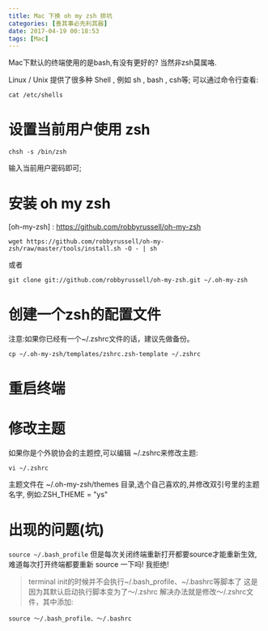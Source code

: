 ```yaml
---
title: Mac 下换 oh my zsh 排坑
categories: [善其事必先利其器]
date: 2017-04-19 00:18:53
tags: [Mac]
---
```


Mac下默认的终端使用的是bash,有没有更好的? 当然非zsh莫属咯.

<!--more-->

Linux / Unix 提供了很多种 Shell , 例如 sh , bash , csh等;
可以通过命令行查看:
```
cat /etc/shells
```

# 设置当前用户使用 zsh
```
chsh -s /bin/zsh
```
输入当前用户密码即可;

# 安装 oh my zsh
[oh-my-zsh] : https://github.com/robbyrussell/oh-my-zsh
```
wget https://github.com/robbyrussell/oh-my-zsh/raw/master/tools/install.sh -O - | sh
```
或者
```
git clone git://github.com/robbyrussell/oh-my-zsh.git ~/.oh-my-zsh
```

# 创建一个zsh的配置文件

注意:如果你已经有一个~/.zshrc文件的话，建议先做备份。
```
cp ~/.oh-my-zsh/templates/zshrc.zsh-template ~/.zshrc
```


# 重启终端

# 修改主题
如果你是个外貌协会的主题控,可以编辑 ~/.zshrc来修改主题:
```
vi ~/.zshrc
```
主题文件在 ~/.oh-my-zsh/themes 目录,选个自己喜欢的,并修改双引号里的主题名字, 例如:ZSH_THEME = "ys"

# 出现的问题(坑)
``source ~/.bash_profile``
但是每次关闭终端重新打开都要source才能重新生效,难道每次打开终端都要重新 source 一下吗! 
我拒绝!
>terminal init的时候并不会执行~/.bash_profile、~/.bashrc等脚本了
>这是因为其默认启动执行脚本变为了～/.zshrc
>解决办法就是修改～/.zshrc文件，其中添加:

```
source ～/.bash_profile、～/.bashrc
```

